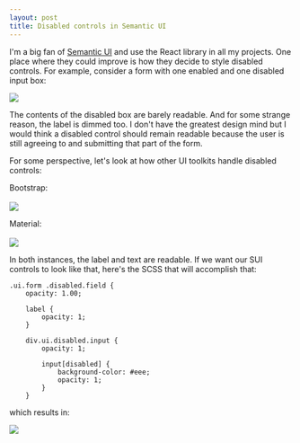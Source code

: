 ```yaml
---
layout: post
title: Disabled controls in Semantic UI
---
```


I'm a big fan of [Semantic UI](https://semantic-ui.com/) and use the React library in all my projects. One place where they could improve is how they decide to style disabled controls. For example, consider a form with one enabled and one disabled input box:

<img src='https://i.imgur.com/444n6iA.png'/>

The contents of the disabled box are barely readable. And for some strange reason, the label is dimmed too. I don't have the greatest design mind but I would think a disabled control should remain readable because the user is still agreeing to and submitting that part of the form. 

For some perspective, let's look at how other UI toolkits handle disabled controls:

Bootstrap:<br/><br/>
<img src='https://i.imgur.com/5oSWLAe.png'/>

Material:<br/><br/>
<img src='https://i.imgur.com/w9I5bjp.png'/>

In both instances, the label and text are readable. If we want our SUI controls to look like that, here's the SCSS that will accomplish that:

```
.ui.form .disabled.field {
    opacity: 1.00;

    label {
        opacity: 1;
    }

    div.ui.disabled.input {
        opacity: 1;
    
        input[disabled] {
            background-color: #eee;
            opacity: 1;
        }
    }
```

which results in:

<img src='https://i.imgur.com/Z1hZ9Xs.png'/>
